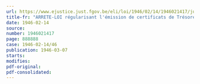 ```yaml
---
url: https://www.ejustice.just.fgov.be/eli/loi/1946/02/14/1946021417/justel
title-fr: "ARRETE-LOI régularisant l'émission de certificats de Trésorerie 3,5 p. c. à cinq ans ( 1941-1946 ), 2e tranche"
date: 1946-02-14
source:
number: 1946021417
page: 888888
case: 1946-02-14/46
publication: 1946-03-07
starts:
modifies:
pdf-original:
pdf-consolidated:
---
```


